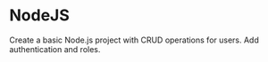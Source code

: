 # NodeJS

Create a basic Node.js project with CRUD operations for users.
Add authentication and roles.

